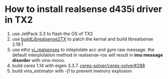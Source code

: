 # How to install realsense d435i driver in TX2

1. use JetPack 3.3 to flash the OS of TX2
2. use [buildLibrealsense2TX](https://github.com/jetsonhacks/installLibrealsenseTX2.git) to patch the kernal and build librealsense 2.19.1
3. use ethz [vi_realsenses](https://github.com/ethz-asl/vi_realsense) to inteplolate acc and gyro raw message. the default interplolation method in realsense-ros will result in **imu message disorder** with vins-mono.
4. build ceres 1.14 with eigen 3.3.7. [ceres-solver/ceres-solver#288](https://github.com/ceres-solver/ceres-solver/issues/288)
5. build vins_estimator with -j1 to prevent memory explosion

